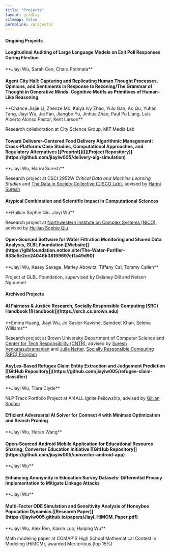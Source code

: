 ```yaml
---
title: "Projects"
layout: gridlay
sitemap: false
permalink: /projects/
---
```


<style>
img{
  border-radius: 10px;
}
.col-md-3 {
  margin-top:10px;
  margin-bottom:10px;
  padding:0px;
  display:block;
  overflow:hidden;
  text-align:center;
  display: table-cell;
  background: white;
  border-radius: 20px;
  height: auto;
}
iframe {
  margin:0;
  padding:0;
  width: 175px;
  display: inline;
  vertical-align: middle;
}
</style>

#### Ongoing Projects

<div class="jumbotron">
<div class="col-md-12 col-sm-12">
<h4>Longitudinal Auditing of Large Language Models on Exit Poll Responses During Election</h4>
**Jiayi Wu, Sarah Cen, Chara Potimata**
</div>
</div>

<div class="jumbotron">
<div class="col-md-12 col-sm-12">
<h4>Agent City Hall: Capturing and Replicating Human Thought Processes, Opinions, and Sentiments in Response to Rezoning/The Grammar of Thought in Generative Minds: Cognitive Motifs as Primitives of Human-Like Reasoning</h4>
**Chance Jiajie Li, Zhenze Mo, Kaiya Ivy Zhao, Yulu Gan, Ao Qu, Yuhan Tang, Jiayi Wu, Jie Fan, Jiangbo Yu, Jinhua Zhao, Paul Pu Liang, Luis Alberto Alonso Pastor, Kent Larson**

Research collaboration at City Science Group, MIT Media Lab
</div>
</div>

<div class="jumbotron">
<div class="col-md-12 col-sm-12">
<h4>Toward Deliverer-Centered Food Delivery Algorithmic Management: Cross-Platforms Case Studies, Computational Approaches, and Regulatory Alternatives [[Preprint]]()[[Project Repository]](https://github.com/jiayiw005/delivery-alg-simulation)</h4>
**Jiayi Wu, Harini Suresh**

Research project at CSCI 2952W *Critical Data and Machine Learning Studies* and [The Data in Society Collective (DISCO Lab)](https://discolab.cs.brown.edu/), advised by [Harini Suresh](https://harinisuresh.com/)
</div>
</div>

<div class="jumbotron">
<div class="col-md-12 col-sm-12">
<h4>Atypical Combination and Scientific Impact in Computational Sciences</h4>
**Huilian Sophie Qiu, Jiayi Wu**

Research project at [Northwestern Institute on Complex Systems (NICO)](https://www.nico.northwestern.edu/), advised by [Huilian Sophie Qiu](https://www.sophiehsqq.com/index.html)
</div>
</div>

<div class="jumbotron">
<div class="col-md-12 col-sm-12">
<h4>Open-Sourced Software for Water Filtration Monitoring and Shared Data Analysis, GLBL Foundation [[Website]](https://glblfoundation.notion.site/The-Water-Purifier-833c5e2cc24046b38169697cf1a49d90)</h4>
**Jiayi Wu, Kasey Savage, Marley Abowitz, Tiffany Cai, Tommy Callen**

Project at GLBL Foundation, supervised by Delaney Dill and Nelson Ngouenet
</div>
</div>


#### Archived Projects

<div class="jumbotron">
<div class="col-md-12 col-sm-12">
<h4>AI Fairness & Justice Research, Socially Responsible Computing (SRC) Handbook [[Handbook]](https://srch.cs.brown.edu)</h4>
**Emma Huang, Jiayi Wu, Jo Gasior-Kavishe, Samdeet Khan, Selena Williams**

Research project at Brown University Department of Computer Science and [Center for Tech Responsibility (CNTR)](https://cntr.brown.edu/), advised by [Suresh Venkatasubramanian](https://dsi.brown.edu/people/suresh-venkatasubramanian) and [Julia Netter](http://www.julianetter.de/), [Socially Responsible Computing (SRC) Program](https://responsible.cs.brown.edu/)
</div>
</div>

<div class="jumbotron">
<div class="col-md-12 col-sm-12">
<h4>AsyLex-Based Refugee Claim Entity Extraction and Judgement Prediction [[GitHub Repository]](https://github.com/jiayiw005/refugee-claim-classifier)</h4>
**Jiayi Wu, Tiara Clyde**

NLP Track Portfolio Project at AI4ALL Ignite Fellowship, advised by [Gillian Sochor](https://theorg.com/org/ai4all/org-chart/gillian-sochor)
</div>
</div>

<div class="jumbotron">
<div class="col-md-12 col-sm-12">
<h4>Efficient Adversarial AI Solver for Connect 4 with Minimax Optimization and Search Pruning</h4>
**Jiayi Wu, Heran Wang**
</div>
</div>

<div class="jumbotron">
<div class="col-md-12 col-sm-12">
<h4>Open-Sourced Android Mobile Application for Educational Resource Sharing, Converter Education Initiative [[GitHub Repository]](https://github.com/jiayiw005/converter-android-app)</h4>
**Jiayi Wu**
</div>
</div>

<div class="jumbotron">
<div class="col-md-12 col-sm-12">
<h4>Enhancing Anonymity in Education Survey Datasets: Differential Privacy Implementation to Mitigate Linkage Attacks</h4>
**Jiayi Wu**
</div>
</div>


<div class="jumbotron">
<div class="col-md-12 col-sm-12">
<h4>Multi-Factor ODE Simulation and Sensitivity Analysis of Honeybee Population Dynamics [[Research Paper]](https://jiayiw005.github.io/papers/Jiayi_HIMCM_Paper.pdf)</h4>
**Jiayi Wu, Alex Ren, Kaixin Luo, Haiqing Wu**

Math modeling paper at COMAP'S High School Mathematical Contest in Modeling (HiMCM), awarded Meritorious (top 15%)
</div>
</div>